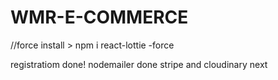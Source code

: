 # WMR-E-COMMERCE

//force install > npm i react-lottie -force

registratiom done!
nodemailer done
stripe and cloudinary next
